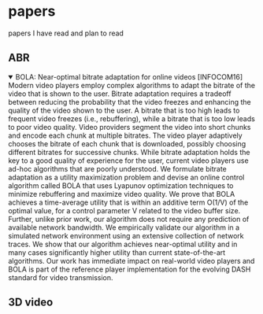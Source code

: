 # papers
papers I have read and plan to read
## ABR
<details open>
  <summary>BOLA: Near-optimal bitrate adaptation for online videos [INFOCOM16]
  </summary>
  Modern video players employ complex algorithms to adapt the bitrate of the video that is shown to the user. Bitrate adaptation requires a tradeoff between reducing the probability that the video freezes and enhancing the quality of the video shown to the user. A bitrate that is too high leads to frequent video freezes (i.e., rebuffering), while a bitrate that is too low leads to poor video quality. Video providers segment the video into short chunks and encode each chunk at multiple bitrates. The video player adaptively chooses the bitrate of each chunk that is downloaded, possibly choosing different bitrates for successive chunks. While bitrate adaptation holds the key to a good quality of experience for the user, current video players use ad-hoc algorithms that are poorly understood. We formulate bitrate adaptation as a utility maximization problem and devise an online control algorithm called BOLA that uses Lyapunov optimization techniques to minimize rebuffering and maximize video quality. We prove that BOLA achieves a time-average utility that is within an additive term O(1/V) of the optimal value, for a control parameter V related to the video buffer size. Further, unlike prior work, our algorithm does not require any prediction of available network bandwidth. We empirically validate our algorithm in a simulated network environment using an extensive collection of network traces. We show that our algorithm achieves near-optimal utility and in many cases significantly higher utility than current state-of-the-art algorithms. Our work has immediate impact on real-world video players and BOLA is part of the reference player implementation for the evolving DASH standard for video transmission.
  
</details>


## 3D video
